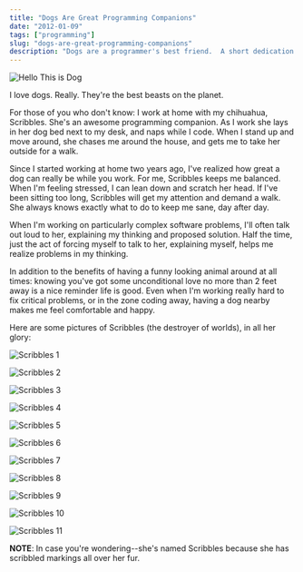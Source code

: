 ```yaml
---
title: "Dogs Are Great Programming Companions"
date: "2012-01-09"
tags: ["programming"]
slug: "dogs-are-great-programming-companions"
description: "Dogs are a programmer's best friend.  A short dedication to my dog, Scribbles.  Love you!"
---
```



![Hello This is Dog][]


I love dogs.  Really.  They're the best beasts on the planet.

For those of you who don't know: I work at home with my chihuahua, Scribbles.
She's an awesome programming companion.  As I work she lays in her dog bed next
to my desk, and naps while I code.  When I stand up and move around, she chases
me around the house, and gets me to take her outside for a walk.

Since I started working at home two years ago, I've realized how great a dog
can really be while you work.  For me, Scribbles keeps me balanced.  When I'm
feeling stressed, I can lean down and scratch her head.  If I've been sitting
too long, Scribbles will get my attention and demand a walk.  She always knows
exactly what to do to keep me sane, day after day.

When I'm working on particularly complex software problems, I'll often talk out
loud to her, explaining my thinking and proposed solution.  Half the time, just
the act of forcing myself to talk to her, explaining myself, helps me realize
problems in my thinking.

In addition to the benefits of having a funny looking animal around at all
times: knowing you've got some unconditional love no more than 2 feet away is a
nice reminder life is good.  Even when I'm working really hard to fix critical
problems, or in the zone coding away, having a dog nearby makes me feel
comfortable and happy.

Here are some pictures of Scribbles (the destroyer of worlds), in all her
glory:

![Scribbles 1][]

![Scribbles 2][]

![Scribbles 3][]

![Scribbles 4][]

![Scribbles 5][]

![Scribbles 6][]

![Scribbles 7][]

![Scribbles 8][]

![Scribbles 9][]

![Scribbles 10][]

![Scribbles 11][]

**NOTE**: In case you're wondering--she's named Scribbles because she has
scribbled markings all over her fur.


  [Hello This is Dog]: /static/images/2012/hello-this-is-dog.png "Hello This is Dog"
  [Scribbles 1]: /static/images/2012/scribbles-1.png "Scribbles 1"
  [Scribbles 2]: /static/images/2012/scribbles-2.png "Scribbles 2"
  [Scribbles 3]: /static/images/2012/scribbles-3.png "Scribbles 3"
  [Scribbles 4]: /static/images/2012/scribbles-4.png "Scribbles 4"
  [Scribbles 5]: /static/images/2012/scribbles-5.png "Scribbles 5"
  [Scribbles 6]: /static/images/2012/scribbles-6.png "Scribbles 6"
  [Scribbles 7]: /static/images/2012/scribbles-7.png "Scribbles 7"
  [Scribbles 8]: /static/images/2012/scribbles-8.png "Scribbles 8"
  [Scribbles 9]: /static/images/2012/scribbles-9.png "Scribbles 9"
  [Scribbles 10]: /static/images/2012/scribbles-10.png "Scribbles 10"
  [Scribbles 11]: /static/images/2012/scribbles-11.png "Scribbles 11"
